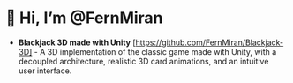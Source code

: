 # 👋 Hi, I’m @FernMiran

- **Blackjack 3D made with Unity** [https://github.com/FernMiran/Blackjack-3D] - A 3D implementation of the classic game made with Unity, with a decoupled architecture, realistic 3D card animations, and an intuitive user interface.
